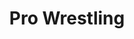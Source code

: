 ---
layout: video
series: Angry Video Game Nerd - Bad Game Cover Art
episode: 1
title: "Pro Wrestling"
permalink: /avgn/bad-game-cover-art-1
video_info:
  - youtube;YouTube;wmNS7T7QRcU
release_date: 2015-12-01
mike_notes:
toggle: off
special: bad-covers
special_id: "Bad Game Cover Art Videos"
platforms:
  - Sega Master System
---